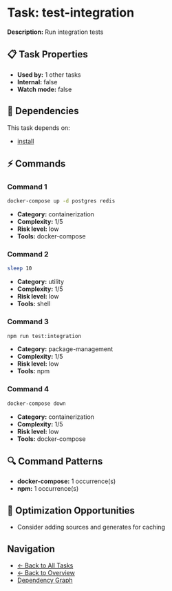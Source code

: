 # Task: test-integration

**Description:** Run integration tests

## 📋 Task Properties

- **Used by:** 1 other tasks
- **Internal:** false
- **Watch mode:** false

## 🔗 Dependencies

This task depends on:

- [install](install.md)

## ⚡ Commands

### Command 1

```bash
docker-compose up -d postgres redis
```

- **Category:** containerization
- **Complexity:** 1/5
- **Risk level:** low
- **Tools:** docker-compose

### Command 2

```bash
sleep 10
```

- **Category:** utility
- **Complexity:** 1/5
- **Risk level:** low
- **Tools:** shell

### Command 3

```bash
npm run test:integration
```

- **Category:** package-management
- **Complexity:** 1/5
- **Risk level:** low
- **Tools:** npm

### Command 4

```bash
docker-compose down
```

- **Category:** containerization
- **Complexity:** 1/5
- **Risk level:** low
- **Tools:** docker-compose

## 🔍 Command Patterns

- **docker-compose:** 1 occurrence(s)
- **npm:** 1 occurrence(s)

## 🚀 Optimization Opportunities

- Consider adding sources and generates for caching

## Navigation

- [← Back to All Tasks](../summaries/all-tasks.md)
- [← Back to Overview](../README.md)
- [Dependency Graph](dependency-graph.md)
